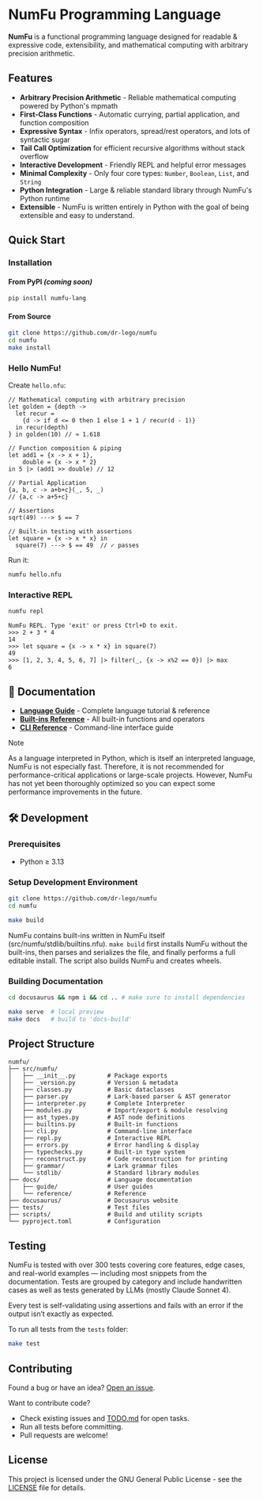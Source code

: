 # NumFu Programming Language

**NumFu** is a functional programming language designed for readable & expressive code, extensibility, and mathematical computing with arbitrary precision arithmetic.

## Features

- **Arbitrary Precision Arithmetic** - Reliable mathematical computing powered by Python's mpmath
- **First-Class Functions** - Automatic currying, partial application, and function composition
- **Expressive Syntax** - Infix operators, spread/rest operators, and lots of syntactic sugar
- **Tail Call Optimization** for efficient recursive algorithms without stack overflow
- **Interactive Development** - Friendly REPL and helpful error messages
- **Minimal Complexity** - Only four core types: `Number`, `Boolean`, `List`, and `String`
- **Python Integration** - Large & reliable standard library through NumFu's Python runtime
- **Extensible** - NumFu is written entirely in Python with the goal of being extensible and easy to understand.

## Quick Start

### Installation

#### From PyPI *(coming soon)*
```bash
pip install numfu-lang
```

#### From Source
```bash
git clone https://github.com/dr-lego/numfu
cd numfu
make install
```

### Hello NumFu!

Create `hello.nfu`:
```numfu
// Mathematical computing with arbitrary precision
let golden = {depth ->
  let recur =
    {d -> if d <= 0 then 1 else 1 + 1 / recur(d - 1)}
  in recur(depth)
} in golden(10) // ≈ 1.618

// Function composition & piping
let add1 = {x -> x + 1},
    double = {x -> x * 2}
in 5 |> (add1 >> double) // 12

// Partial Application
{a, b, c -> a+b+c}(_, 5, _)
// {a,c -> a+5+c}

// Assertions
sqrt(49) ---> $ == 7

// Built-in testing with assertions
let square = {x -> x * x} in
  square(7) ---> $ == 49  // ✓ passes
```

Run it:
```bash
numfu hello.nfu
```

### Interactive REPL

```bash
numfu repl
```

```
NumFu REPL. Type 'exit' or press Ctrl+D to exit.
>>> 2 + 3 * 4
14
>>> let square = {x -> x * x} in square(7)
49
>>> [1, 2, 3, 4, 5, 6, 7] |> filter(_, {x -> x%2 == 0}) |> max
6
```

## 📖 Documentation

- **[Language Guide](https://numfu-docs.example.com/docs/)** - Complete language tutorial & reference
- **[Built-ins Reference](https://numfu-docs.example.com/docs/reference/builtins)** - All built-in functions and operators
- **[CLI Reference](https://numfu-docs.example.com/docs/reference/cli)** - Command-line interface guide

> [!NOTE]
> As a language interpreted in Python, which is itself an interpreted language, NumFu is not especially fast. Therefore, it is not recommended for performance-critical applications or large-scale projects. However, NumFu has not yet been thoroughly optimized so you can expect some performance improvements in the future.

## 🛠️ Development

### Prerequisites

- Python ≥ 3.13

### Setup Development Environment

```bash
git clone https://github.com/dr-lego/numfu
cd numfu

make build
```

NumFu contains built-ins written in NumFu itself (src/numfu/stdlib/builtins.nfu).
`make build` first installs NumFu without the built-ins, then parses and serializes the file, and finally performs a full editable install. The script also builds NumFu and creates wheels.

### Building Documentation

```bash
cd docusaurus && npm i && cd .. # make sure to install dependencies

make serve  # local preview
make docs   # build to 'docs-build'
```

## Project Structure

```
numfu/
├── src/numfu/
│   ├── __init__.py         # Package exports
│   ├── _version.py         # Version & metadata
│   ├── classes.py          # Basic dataclasses
│   ├── parser.py           # Lark-based parser & AST generator
│   ├── interpreter.py      # Complete Interpreter
│   ├── modules.py          # Import/export & module resolving
│   ├── ast_types.py        # AST node definitions
│   ├── builtins.py         # Built-in functions
│   ├── cli.py              # Command-line interface
│   ├── repl.py             # Interactive REPL
│   ├── errors.py           # Error handling & display
│   ├── typechecks.py       # Built-in type system
│   ├── reconstruct.py      # Code reconstruction for printing
│   ├── grammar/            # Lark grammar files
│   └── stdlib/             # Standard library modules
├── docs/                   # Language documentation
│   ├── guide/              # User guides
│   └── reference/          # Reference
├── docusaurus/             # Docusaurus website
├── tests/                  # Test files
├── scripts/                # Build and utility scripts
└── pyproject.toml          # Configuration
```

## Testing

NumFu is tested with over 300 tests covering core features, edge cases, and real-world examples — including most snippets from the documentation. Tests are grouped by category and include handwritten cases as well as tests generated by LLMs (mostly Claude Sonnet 4).

Every test is self-validating using assertions and fails with an error if the output isn’t exactly as expected.

To run all tests from the `tests` folder:

```bash
make test
```

## Contributing

Found a bug or have an idea? [Open an issue](https://github.com/dr-lego/numfu/issues).

Want to contribute code?
- Check existing issues and [TODO.md](TODO.md) for open tasks.
- Run all tests before committing.
- Pull requests are welcome!


## License

This project is licensed under the GNU General Public License - see the [LICENSE](LICENSE) file for details.
